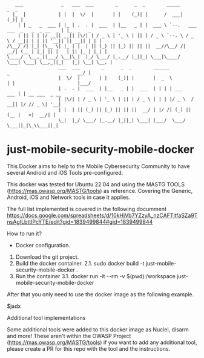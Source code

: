 ```
   ___              _   ___  ___        _      _  _        _____                           _  _          
  |_  |            | |  |  \/  |       | |    (_)| |      /  ___|                         (_)| |         
    | | _   _  ___ | |_ | .  . |  ___  | |__   _ | |  ___ \ `--.   ___   ___  _   _  _ __  _ | |_  _   _ 
    | || | | |/ __|| __|| |\/| | / _ \ | '_ \ | || | / _ \ `--. \ / _ \ / __|| | | || '__|| || __|| | | |
/\__/ /| |_| |\__ \| |_ | |  | || (_) || |_) || || ||  __//\__/ /|  __/| (__ | |_| || |   | || |_ | |_| |
\____/  \__,_||___/ \__|\_|  |_/ \___/ |_.__/ |_||_| \___|\____/  \___| \___| \__,_||_|   |_| \__| \__, |
                   ___  ___        _      _  _        ______              _                         __/ |
                   |  \/  |       | |    (_)| |       |  _  \            | |                       |___/ 
                   | .  . |  ___  | |__   _ | |  ___  | | | | ___    ___ | | __ ___  _ __                
                   | |\/| | / _ \ | '_ \ | || | / _ \ | | | |/ _ \  / __|| |/ // _ \| '__|               
                   | |  | || (_) || |_) || || ||  __/ | |/ /| (_) || (__ |   <|  __/| |                  
                   \_|  |_/ \___/ |_.__/ |_||_| \___| |___/  \___/  \___||_|\_\\___||_|                  
```                                                

# just-mobile-security-mobile-docker
This Docker aims to help to the Mobile Cybersecurity Community to have several Android and iOS Tools pre-configured.

This docker was tested for Ubuntu 22.04 and using the MASTG TOOLS (https://mas.owasp.org/MASTG/tools) as reference. Covering the Generic, Android, iOS and Network tools in case it applies.


The full list implemented is covered in the following documment https://docs.google.com/spreadsheets/d/10kHjVb7YZzyA_nzCAFTjtfaSZa9TnsAgILbttIPcYTE/edit?gid=1839499844#gid=1839499844 

How to run it?

* Docker configuration.

1. Download the git project.
2. Build the docker container.
2.1. sudo docker build -t just-mobile-security-mobile-docker .
3. Run the container
3.1. docker run -it --rm -v $(pwd):/workspace just-mobile-security-mobile-docker	

After that you only need to use the docker image as the following example.

$jadx


Additional tool implementations

Some additional tools were added to this docker image as Nuclei, disarm and more! These aren't within the OWASP Project (https://mas.owasp.org/MASTG/tools) if you want to add any additional tool, please create a PR for this repo with the tool and the instructions.
